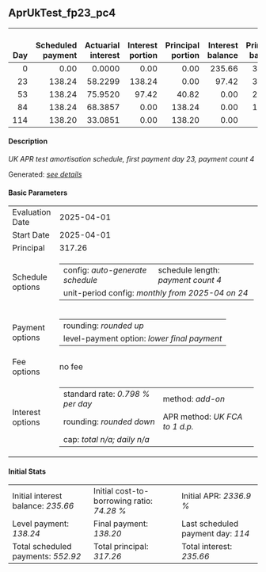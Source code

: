 <h2>AprUkTest_fp23_pc4</h2>
<table>
    <thead style="vertical-align: bottom;">
        <th style="text-align: right;">Day</th>
        <th style="text-align: right;">Scheduled payment</th>
        <th style="text-align: right;">Actuarial interest</th>
        <th style="text-align: right;">Interest portion</th>
        <th style="text-align: right;">Principal portion</th>
        <th style="text-align: right;">Interest balance</th>
        <th style="text-align: right;">Principal balance</th>
        <th style="text-align: right;">Total actuarial interest</th>
        <th style="text-align: right;">Total interest</th>
        <th style="text-align: right;">Total principal</th>
    </thead>
    <tr style="text-align: right;">
        <td class="ci00">0</td>
        <td class="ci01" style="white-space: nowrap;">0.00</td>
        <td class="ci02">0.0000</td>
        <td class="ci03">0.00</td>
        <td class="ci04">0.00</td>
        <td class="ci05">235.66</td>
        <td class="ci06">317.26</td>
        <td class="ci07">0.0000</td>
        <td class="ci08">0.00</td>
        <td class="ci09">0.00</td>
    </tr>
    <tr style="text-align: right;">
        <td class="ci00">23</td>
        <td class="ci01" style="white-space: nowrap;">138.24</td>
        <td class="ci02">58.2299</td>
        <td class="ci03">138.24</td>
        <td class="ci04">0.00</td>
        <td class="ci05">97.42</td>
        <td class="ci06">317.26</td>
        <td class="ci07">58.2299</td>
        <td class="ci08">138.24</td>
        <td class="ci09">0.00</td>
    </tr>
    <tr style="text-align: right;">
        <td class="ci00">53</td>
        <td class="ci01" style="white-space: nowrap;">138.24</td>
        <td class="ci02">75.9520</td>
        <td class="ci03">97.42</td>
        <td class="ci04">40.82</td>
        <td class="ci05">0.00</td>
        <td class="ci06">276.44</td>
        <td class="ci07">134.1819</td>
        <td class="ci08">235.66</td>
        <td class="ci09">40.82</td>
    </tr>
    <tr style="text-align: right;">
        <td class="ci00">84</td>
        <td class="ci01" style="white-space: nowrap;">138.24</td>
        <td class="ci02">68.3857</td>
        <td class="ci03">0.00</td>
        <td class="ci04">138.24</td>
        <td class="ci05">0.00</td>
        <td class="ci06">138.20</td>
        <td class="ci07">202.5677</td>
        <td class="ci08">235.66</td>
        <td class="ci09">179.06</td>
    </tr>
    <tr style="text-align: right;">
        <td class="ci00">114</td>
        <td class="ci01" style="white-space: nowrap;">138.20</td>
        <td class="ci02">33.0851</td>
        <td class="ci03">0.00</td>
        <td class="ci04">138.20</td>
        <td class="ci05">0.00</td>
        <td class="ci06">0.00</td>
        <td class="ci07">235.6528</td>
        <td class="ci08">235.66</td>
        <td class="ci09">317.26</td>
    </tr>
</table>
<h4>Description</h4>
<p><i>UK APR test amortisation schedule, first payment day 23, payment count 4</i></p>
<p>Generated: <i><a href="../GeneratedDate.html">see details</a></i></p>
<h4>Basic Parameters</h4>
<table>
    <tr>
        <td>Evaluation Date</td>
        <td>2025-04-01</td>
    </tr>
    <tr>
        <td>Start Date</td>
        <td>2025-04-01</td>
    </tr>
    <tr>
        <td>Principal</td>
        <td>317.26</td>
    </tr>
    <tr>
        <td>Schedule options</td>
        <td>
            <table>
                <tr>
                    <td>config: <i>auto-generate schedule</i></td>
                    <td>schedule length: <i><i>payment count</i> 4</i></td>
                </tr>
                <tr>
                    <td colspan="2" style="white-space: nowrap;">unit-period config: <i>monthly from 2025-04 on 24</i></td>
                </tr>
            </table>
        </td>
    </tr>
    <tr>
        <td>Payment options</td>
        <td>
            <table>
                <tr>
                    <td>rounding: <i>rounded up</i></td>
                </tr>
                <tr>
                    <td>level-payment option: <i>lower&nbsp;final&nbsp;payment</i></td>
                </tr>
            </table>
        </td>
    </tr>
    <tr>
        <td>Fee options</td>
        <td>no fee
        </td>
    </tr>
    <tr>
        <td>Interest options</td>
        <td>
            <table>
                <tr>
                    <td>standard rate: <i>0.798 % per day</i></td>
                    <td>method: <i>add-on</i></td>
                </tr>
                <tr>
                    <td>rounding: <i>rounded down</i></td>
                    <td>APR method: <i>UK FCA to 1 d.p.</i></td>
                </tr>
                <tr>
                    <td colspan="2">cap: <i>total <i>n/a</i>; daily <i>n/a</i></td>
                </tr>
            </table>
        </td>
    </tr>
</table>
<h4>Initial Stats</h4>
<table>
    <tr>
        <td>Initial interest balance: <i>235.66</i></td>
        <td>Initial cost-to-borrowing ratio: <i>74.28 %</i></td>
        <td>Initial APR: <i>2336.9 %</i></td>
    </tr>
    <tr>
        <td>Level payment: <i>138.24</i></td>
        <td>Final payment: <i>138.20</i></td>
        <td>Last scheduled payment day: <i>114</i></td>
    </tr>
    <tr>
        <td>Total scheduled payments: <i>552.92</i></td>
        <td>Total principal: <i>317.26</i></td>
        <td>Total interest: <i>235.66</i></td>
    </tr>
</table>